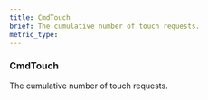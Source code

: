 ```yaml
---
title: CmdTouch
brief: The cumulative number of touch requests.
metric_type:
---
```

### CmdTouch

The cumulative number of touch requests.

